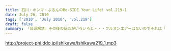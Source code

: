 ```yaml
---
title: 石川・ホンマ・ぶるんのBe-SIDE Your Life! vol.219-1
date: July 26, 2010
tags: ['2010', 'July 2010', 'vol.219']
draft: false
summary: 「音源解禁」その後の反応がいろいろと・・・フルオンエアーはないのでそれは「お皿」を手にしてからですな。NAMAE
---
```


http://project-phi.ddo.jp/ishikawa/ishikawa219_1.mp3